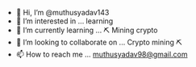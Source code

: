 - 👋 Hi, I’m @muthusyadav143
- 👀 I’m interested in ... learning 
- 🌱 I’m currently learning ... ⛏️ Mining crypto 
- 💞️ I’m looking to collaborate on ... Crypto mining ⛏️
- 📫 How to reach me ... muthusyadav98@gmail.com

<!---
muthusyadav143/muthusyadav143 is a ✨ special ✨ repository because its `README.md` (this file) appears on your GitHub profile.
You can click the Preview link to take a look at your changes.
--->
